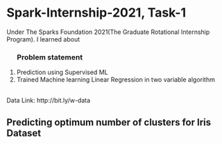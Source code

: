 # Spark-Internship-2021, Task-1

Under The Sparks Foundation 2021(The Graduate Rotational Internship Program). I  learned about<br>
<ol>
 <h3>Problem statement</h3>
 <li>Prediction using Supervised ML</li>
 <li> Trained Machine learning Linear Regression in two variable algorithm</li>
</ol><br>
Data Link: http://bit.ly/w-data
<h2> Predicting optimum number of clusters for Iris Dataset </h2>

